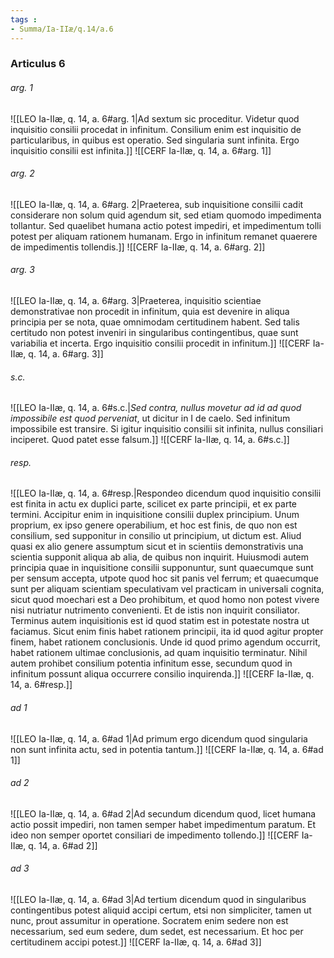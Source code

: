 ```yaml
---
tags : 
- Summa/Ia-IIæ/q.14/a.6
---
```


### Articulus 6

###### arg. 1
![[LEO Ia-IIæ, q. 14, a. 6#arg. 1|Ad sextum sic proceditur. Videtur quod inquisitio consilii procedat in infinitum. Consilium enim est inquisitio de particularibus, in quibus est operatio. Sed singularia sunt infinita. Ergo inquisitio consilii est infinita.]]
![[CERF Ia-IIæ, q. 14, a. 6#arg. 1]]

###### arg. 2
![[LEO Ia-IIæ, q. 14, a. 6#arg. 2|Praeterea, sub inquisitione consilii cadit considerare non solum quid agendum sit, sed etiam quomodo impedimenta tollantur. Sed quaelibet humana actio potest impediri, et impedimentum tolli potest per aliquam rationem humanam. Ergo in infinitum remanet quaerere de impedimentis tollendis.]]
![[CERF Ia-IIæ, q. 14, a. 6#arg. 2]]

###### arg. 3
![[LEO Ia-IIæ, q. 14, a. 6#arg. 3|Praeterea, inquisitio scientiae demonstrativae non procedit in infinitum, quia est devenire in aliqua principia per se nota, quae omnimodam certitudinem habent. Sed talis certitudo non potest inveniri in singularibus contingentibus, quae sunt variabilia et incerta. Ergo inquisitio consilii procedit in infinitum.]]
![[CERF Ia-IIæ, q. 14, a. 6#arg. 3]]

###### s.c.
![[LEO Ia-IIæ, q. 14, a. 6#s.c.|*Sed contra, nullus movetur ad id ad quod impossibile est quod perveniat*, ut dicitur in I de caelo. Sed infinitum impossibile est transire. Si igitur inquisitio consilii sit infinita, nullus consiliari inciperet. Quod patet esse falsum.]]
![[CERF Ia-IIæ, q. 14, a. 6#s.c.]]

###### resp.
![[LEO Ia-IIæ, q. 14, a. 6#resp.|Respondeo dicendum quod inquisitio consilii est finita in actu ex duplici parte, scilicet ex parte principii, et ex parte termini. Accipitur enim in inquisitione consilii duplex principium. Unum proprium, ex ipso genere operabilium, et hoc est finis, de quo non est consilium, sed supponitur in consilio ut principium, ut dictum est. Aliud quasi ex alio genere assumptum sicut et in scientiis demonstrativis una scientia supponit aliqua ab alia, de quibus non inquirit. Huiusmodi autem principia quae in inquisitione consilii supponuntur, sunt quaecumque sunt per sensum accepta, utpote quod hoc sit panis vel ferrum; et quaecumque sunt per aliquam scientiam speculativam vel practicam in universali cognita, sicut quod moechari est a Deo prohibitum, et quod homo non potest vivere nisi nutriatur nutrimento convenienti. Et de istis non inquirit consiliator. Terminus autem inquisitionis est id quod statim est in potestate nostra ut faciamus. Sicut enim finis habet rationem principii, ita id quod agitur propter finem, habet rationem conclusionis. Unde id quod primo agendum occurrit, habet rationem ultimae conclusionis, ad quam inquisitio terminatur. Nihil autem prohibet consilium potentia infinitum esse, secundum quod in infinitum possunt aliqua occurrere consilio inquirenda.]]
![[CERF Ia-IIæ, q. 14, a. 6#resp.]]

###### ad 1
![[LEO Ia-IIæ, q. 14, a. 6#ad 1|Ad primum ergo dicendum quod singularia non sunt infinita actu, sed in potentia tantum.]]
![[CERF Ia-IIæ, q. 14, a. 6#ad 1]]

###### ad 2
![[LEO Ia-IIæ, q. 14, a. 6#ad 2|Ad secundum dicendum quod, licet humana actio possit impediri, non tamen semper habet impedimentum paratum. Et ideo non semper oportet consiliari de impedimento tollendo.]]
![[CERF Ia-IIæ, q. 14, a. 6#ad 2]]

###### ad 3
![[LEO Ia-IIæ, q. 14, a. 6#ad 3|Ad tertium dicendum quod in singularibus contingentibus potest aliquid accipi certum, etsi non simpliciter, tamen ut nunc, prout assumitur in operatione. Socratem enim sedere non est necessarium, sed eum sedere, dum sedet, est necessarium. Et hoc per certitudinem accipi potest.]]
![[CERF Ia-IIæ, q. 14, a. 6#ad 3]]

